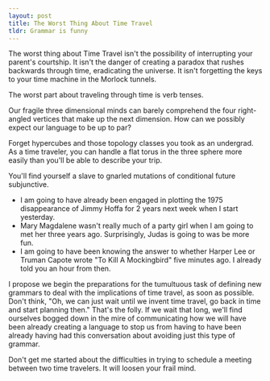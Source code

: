 ```yaml
---
layout: post
title: The Worst Thing About Time Travel
tldr: Grammar is funny
---
```

The worst thing about Time Travel isn't the possibility of interrupting your parent's courtship. It isn't the danger of creating a paradox that rushes backwards through time, eradicating the universe. It isn't forgetting the keys to your time machine in the Morlock tunnels.

The worst part about traveling through time is verb tenses.

Our fragile three dimensional minds can barely comprehend the four right-angled vertices that make up the next dimension. How can we possibly expect our language to be up to par?

Forget hypercubes and those topology classes you took as an undergrad. As a time traveler, you can handle a flat torus in the three sphere more easily than you'll be able to describe your trip.

You'll find yourself a slave to gnarled mutations of conditional future subjunctive.

* I am going to have already been engaged in plotting the 1975 disappearance of Jimmy Hoffa for 2 years next week when I start yesterday.
* Mary Magdalene wasn't really much of a party girl when I am going to met her three years ago. Surprisingly, Judas is going to was be more fun.
* I am going to have been knowing the answer to whether Harper Lee or Truman Capote wrote "To Kill A Mockingbird" five minutes ago. I already told you an hour from then.

I propose we begin the preparations for the tumultuous task of defining new grammars to deal with the implications of time travel, as soon as possible. Don't think, "Oh, we can just wait until we invent time travel, go back in time and start planning then." That's the folly. If we wait that long, we'll find ourselves bogged down in the mire of communicating how we will have been already creating a language to stop us from having to have been already having had this conversation about avoiding just this type of grammar.

Don't get me started about the difficulties in trying to schedule a meeting between two time travelers. It will loosen your frail mind.
